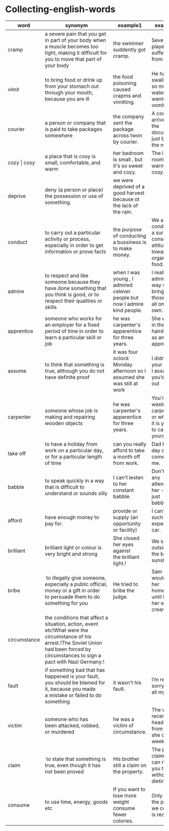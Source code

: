 
# Collecting-english-words

|word|synonym|example1|example2|
|----|----|----|----|
|cramp|a severe  pain that you get in part of your body when a muscle becomes too tight, making it difficult for you to move that part of your body|the swimmer suddently got cramp.|Several players were suffering from cramp.|
|vimit|to bring food or drink up from your stomach out through your mouth, because you are ill|the food poisoning caused crapms and vimitting.|He had swallowed so much sea water he wanted to vomit.|
|courier|a person or company that is paid to take packages somewhere|the company sent the package across twon by courier.|A courier arrived with the documents just before the meeting.|
|cozy \| cosy|a place that is cosy is small, comfortable, and warm|her bedroom is small , but it's so sweet and cozy.|The living room was warm and cosy.|
|deprive|deny (a person or place) the possession or use of something.|we were deprived of a good harvest because ot the lack of the rain.|
|conduct|to carry out a particular activity or process, especially in order to get information or prove facts|the purpose of conducting a bussiness is to make money.|We are conducting a survey of consumer attitudes towards organic food.|
|admire|to respect and like someone because they have done something that you think is good, or to respect their qualities or skills|when I was young , I admired celever people but now I admire kind people.|I really admire the way she brings up those kids all on her own.|
|apprentice|someone who works for an employer for a fixed  period of time in order to learn a particular skill or job|he was carpenter's apperentice for three years.|She works in the hairdresser’s as an apprentice.|
|assume|to think that something is true, although you do not have definite  proof|it was four oclock Monday afternoon so I assumed she was still at work|I didn’t see your car, so I assumed you’d gone out|
|carpenter|someone whose job is making and repairing wooden objects|he was carpenter's apperentice for three years.|You're wasted as a carpenter, or whatever it is you like to call yourself.|
|take off|to have a holiday from work on a particular day, or for a particular length of time|can you really afford to take a month off from work.|Dad took the day off to come with me.|
|babble|to speak quickly in a way that is difficult to understand or sounds silly|I can't lesten to her constant babble.|Don't pay any attention to her - she's just babbling.|
|afford|have enough money to pay for.| provide or supply (an opportunity or facility)|I can't afford such an expensive car.|The window affords a beautiful view out over the city.|
|brilliant|brilliant light or colour is very bright and strong|She closed her eyes against the brilliant light.!|We sat outside in the brilliant sunshine.!
|bribe| to illegally give someone, especially a public official, money or a gift in order to persuade them to do something for you|He tried to bribe the judge.|Sam wouldn’t do her homework until I bribed her with ice cream.|
circumstance|the conditions that affect a situation, action, event etc!What were the circumstance of his arrest.!The Soviet Union had been forced by circumstances to sign a pact with Nazi Germany.!
fault|if something bad that has happened is your fault, you should be blamed for it, because you made a mistake or failed to do something|it wasn't his fault.|I’m really sorry – it’s all my fault.|
victim|someone who has been attacked, robbed, or murdered|he was a victim of circumstance.|The victim received head injuries from which she died a week later.|
claim| to state that something is true, even though it has not been proved|His brother still a claim on the property.|The product claims that it can make you thin without dieting.|
consume|to use time, energy, goods etc|If you want to lose more weight consume fewer colories.|Only 27% of the paper we consume is recycled|







